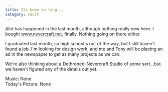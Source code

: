 ```yaml
---
title: Its been so long...
category: vault
---
```


Alot has happened in the last month, although nothing really new here. I
bought www.nevercraft.net, finally. Nothing going on there either.

I graduated last month, so high school's out of the way, but I still haven't
found a job. I'm looking for design work, and me and Tony will be placing an
ad in the newspaper to get as many projects as we can.

We're also thinking about a Dethroned-Nevercraft Studio of some sort...but we
haven't figured any of the details out yet.

Music: None  
Today's Picture: None
